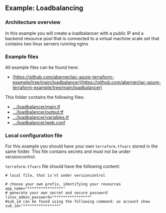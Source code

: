 ## Example: Loadbalancing

### Architecture overview

In this example you will create a loadbalancer with a public IP and a backend resource pool that is connected to a virtual machine scale set that contains two linux servers running nginx

### Example files

All example files can be found here:
- [https://github.com/aberner/iac-azure-terraform-example/tree/main/loadbalancer](https://github.com/aberner/iac-azure-terraform-example/tree/main/loadbalancer)

This folder contains the following files:
- [.../loadbalancer/main.tf](https://raw.githubusercontent.com/aberner/iac-azure-terraform-example/main/loadbalancer/main.tf)
- [.../loadbalancer/output.tf](https://raw.githubusercontent.com/aberner/iac-azure-terraform-example/main/loadbalancer/output.tf)
- [.../loadbalancer/variables.tf](https://raw.githubusercontent.com/aberner/iac-azure-terraform-example/main/loadbalancer/variables.tf)
- [.../loadbalancer/web.conf](https://raw.githubusercontent.com/aberner/iac-azure-terraform-example/main/loadbalancer/web.conf)



### Local configuration file
For this example you should have your own ```terraform.tfvars``` stored in the same folder.
This file contains secrets and must not be under versioncontrol.

```terraform.tfvars``` file should have the following content:

```
# local file, that is'nt under versioncontrol

# choose your own prefix, identifying your resources
app_name="****************"
# generate your own secret and secure password
linux_admin_password="****************"
#sub_id can be found using the following command: az account show
sub_id="****************"
```